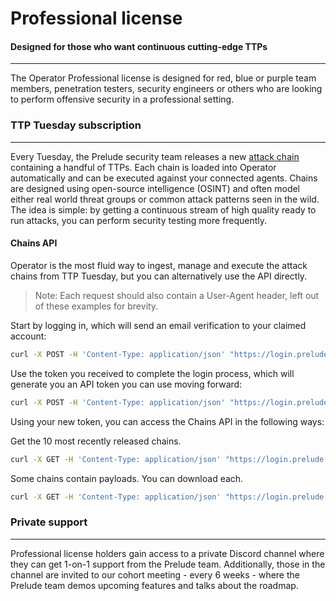 # Professional license

#### Designed for those who want continuous cutting-edge TTPs

---

The Operator Professional license is designed for red, blue or purple team members,
penetration testers, security engineers or others who are looking to perform offensive security 
in a professional setting. 

### TTP Tuesday subscription

---

Every Tuesday, the Prelude security team releases a new [attack chain](https://chains.prelude.org) containing a handful of TTPs.
Each chain is loaded into Operator automatically and can be executed against your connected agents. Chains are designed 
using open-source intelligence (OSINT) and often model either real world threat groups or common attack patterns seen in the wild.
The idea is simple: by getting a continuous stream of high quality ready to run attacks, you can perform security testing more frequently.

#### Chains API

Operator is the most fluid way to ingest, manage and execute the attack chains from TTP Tuesday, but you can alternatively
use the API directly.

> Note: Each request should also contain a User-Agent header, left out of these examples for brevity.

Start by logging in, which will send an email verification to your claimed account:
```sh
curl -X POST -H 'Content-Type: application/json' "https://login.prelude.org/claim" -d '{"action":"send","claim":"example@prelude.org"}'
```

Use the token you received to complete the login process, which will generate you an API token you can use moving forward:
```sh
curl -X POST -H 'Content-Type: application/json' "https://login.prelude.org/claim" -d '{"claim":"$TOKEN"}'
```

Using your new token, you can access the Chains API in the following ways:

Get the 10 most recently released chains.
```sh
curl -X GET -H 'Content-Type: application/json' "https://login.prelude.org/chains?count=10&email=example@prelude.org&token=$TOKEN"
```

Some chains contain payloads. You can download each.
```sh
curl -X GET -H 'Content-Type: application/json' "https://login.prelude.org/chains/payload=sha1/payload?email=example@prelude.org&token=$TOKEN"
```

### Private support

---

Professional license holders gain access to a private Discord channel where they can get 1-on-1 support from the Prelude team. 
Additionally, those in the channel are invited to our cohort
meeting - every 6 weeks - where the Prelude team demos upcoming features and talks about the roadmap.
